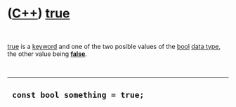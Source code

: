



 

 

 

 

 

([C++](Cpp.md)) [true](CppTrue.md)
====================================

 

[true](CppTrue.md) is a [keyword](CppKeyword.md) and one of the two
posible values of the [bool](CppBool.md) [data type](CppDataType.md),
the other value being **[false](CppFalse.md)**.

 

  ---------------------------------
  ` const bool something = true;`
  ---------------------------------

 

 

 

 

 





 



